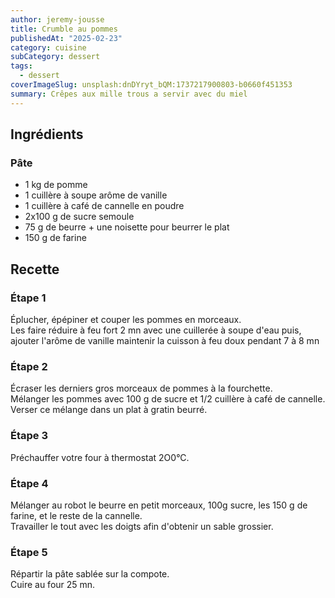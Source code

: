 ```yaml
---
author: jeremy-jousse
title: Crumble au pommes
publishedAt: "2025-02-23"
category: cuisine
subCategory: dessert
tags:
  - dessert
coverImageSlug: unsplash:dnDYryt_bQM:1737217900803-b0660f451353
summary: Crêpes aux mille trous a servir avec du miel
---
```


## Ingrédients

### Pâte

- 1 kg de pomme
- 1 cuillère à soupe arôme de vanille
- 1 cuillère à café de cannelle en poudre
- 2x100 g de sucre semoule
- 75 g de beurre + une noisette pour beurrer le plat
- 150 g de farine

## Recette

### Étape 1

Éplucher, épépiner et couper les pommes en morceaux.  
Les faire réduire à feu fort 2 mn avec une cuillerée à soupe d'eau puis, ajouter l'arôme de vanille maintenir la cuisson à feu doux pendant 7 à 8 mn

### Étape 2

Écraser les derniers gros morceaux de pommes à la fourchette.  
Mélanger les pommes avec 100 g de sucre et 1/2 cuillère à café de cannelle.  
Verser ce mélange dans un plat à gratin beurré.

### Étape 3

Préchauffer votre four à thermostat 2O0°C.

### Étape 4

Mélanger au robot le beurre en petit morceaux, 100g sucre, les 150 g de farine, et le reste de la cannelle.  
Travailler le tout avec les doigts afin d'obtenir un sable grossier.

### Étape 5

Répartir la pâte sablée sur la compote.  
Cuire au four 25 mn.
